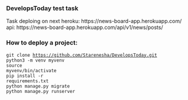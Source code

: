 <h3> DevelopsToday test task </h3>
Task deploing on next heroku: https://news-board-app.herokuapp.com/ </br>
api: https://news-board-app.herokuapp.com/api/v1/news/posts/

<h3> How to deploy a project: </h3>

<code>git clone https://github.com/Starenesha/DevelopsToday.git</code></br>
<code>python3 -m venv myvenv</code></br>
<code>source myvenv/bin/activate</code></br>
<code>pip install -r requirements.txt</code></br>
<code>python manage.py migrate</code></br>
<code>python manage.py runserver</code></br>

<h3></h3>

